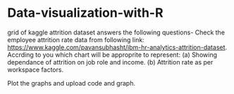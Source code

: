 # Data-visualization-with-R

grid of kaggle attrition dataset answers the following questions-
Check the employee attrition rate data from following link:
https://www.kaggle.com/pavansubhasht/ibm-hr-analytics-attrition-dataset.
Accrding to you which chart will be approprite to represent:
(a) Showing dependance of attrition on job role and income.
(b) Attrition rate as per workspace factors.

Plot the graphs and upload code and graph.
